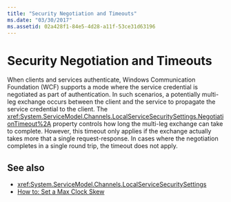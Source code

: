 ```yaml
---
title: "Security Negotiation and Timeouts"
ms.date: "03/30/2017"
ms.assetid: 02a428f1-84e5-4d28-a11f-53ce31d63196
---
```

# Security Negotiation and Timeouts
When clients and services authenticate, Windows Communication Foundation (WCF) supports a mode where the service credential is negotiated as part of authentication. In such scenarios, a potentially multi-leg exchange occurs between the client and the service to propagate the service credential to the client. The <xref:System.ServiceModel.Channels.LocalServiceSecuritySettings.NegotiationTimeout%2A> property controls how long the multi-leg exchange can take to complete. However, this timeout only applies if the exchange actually takes more that a single request-response. In cases where the negotiation completes in a single round trip, the timeout does not apply.  
  
## See also

- <xref:System.ServiceModel.Channels.LocalServiceSecuritySettings>
- [How to: Set a Max Clock Skew](how-to-set-a-max-clock-skew.md)
